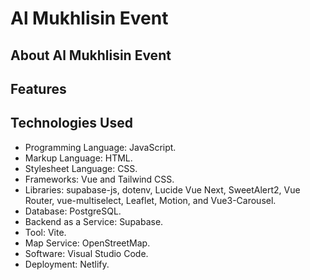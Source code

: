 # Al Mukhlisin Event

## About Al Mukhlisin Event

## Features

## Technologies Used

- Programming Language: JavaScript.
- Markup Language: HTML.
- Stylesheet Language: CSS.
- Frameworks: Vue and Tailwind CSS.
- Libraries: supabase-js, dotenv, Lucide Vue Next, SweetAlert2, Vue Router, vue-multiselect, Leaflet, Motion, and Vue3-Carousel.
- Database: PostgreSQL.
- Backend as a Service: Supabase.
- Tool: Vite.
- Map Service: OpenStreetMap.
- Software: Visual Studio Code.
- Deployment: Netlify.
